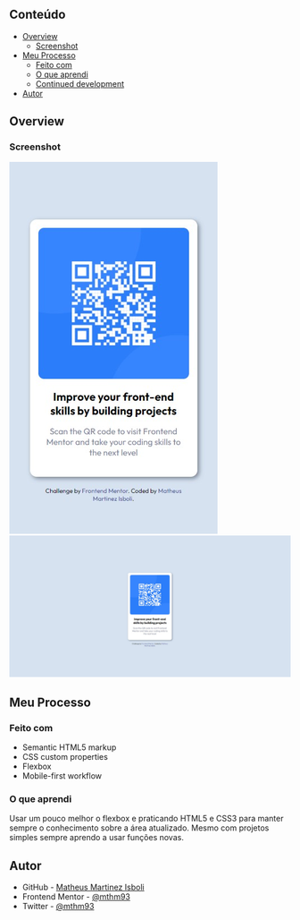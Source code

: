 ## Conteúdo

- [Overview](#overview)
  - [Screenshot](#screenshot)
- [Meu Processo](#meu-processo)
  - [Feito com](#feito-com)
  - [O que aprendi](#o-que-aprendi)
  - [Continued development](#continued-development)
- [Autor](#autor)

## Overview

### Screenshot

![](design/mobile-design.jpg)
![](design/desktop-design.jpg)

## Meu Processo

### Feito com

- Semantic HTML5 markup
- CSS custom properties
- Flexbox
- Mobile-first workflow

### O que aprendi

Usar um pouco melhor o flexbox e praticando HTML5 e CSS3 para manter sempre o conhecimento sobre a área atualizado. Mesmo com projetos simples sempre aprendo a usar funções novas.

## Autor

- GitHub - [Matheus Martinez Isboli](https://github.com/mthm93)
- Frontend Mentor - [@mthm93](https://www.frontendmentor.io/profile/mthm93)
- Twitter - [@mthm93](https://www.twitter.com/mthm93)
